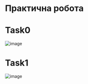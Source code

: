 # Практична робота


# Task0

![image](https://user-images.githubusercontent.com/86980843/124510052-bd64ac80-dddb-11eb-8a0c-70ba992f78a2.png)

# Task1

![image](https://user-images.githubusercontent.com/86980843/124510418-690dfc80-dddc-11eb-84d3-5f083a16647d.png)
